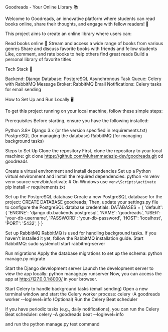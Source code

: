 Goodreads - Your Online Library 📚

Welcome to Goodreads, an innovative platform where students can read books online, share their thoughts, and engage with fellow readers! 📖

This project aims to create an online library where users can:

Read books online 📕
Stream and access a wide range of books from various genres
Share and discuss favorite books with friends and fellow students
Like, comment, and rate books to help others find great reads
Build a personal library of favorite titles


Tech Stack 🔧

Backend: Django
Database: PostgreSQL
Asynchronous Task Queue: Celery with RabbitMQ
Message Broker: RabbitMQ
Email Notifications: Celery tasks for email sending

How to Set Up and Run Locally 🖥️

To get this project running on your local machine, follow these simple steps:

Prerequisites
Before starting, ensure you have the following installed:

Python 3.8+
Django 3.x (or the version specified in requirements.txt)
PostgreSQL (for managing the database)
RabbitMQ (for managing background tasks)


Steps to Set Up
Clone the repository
First, clone the repository to your local machine:
git clone https://github.com/Muhammadaziz-dev/goodreads.git
cd goodreads


Create a virtual environment and install dependencies
Set up a Python virtual environment and install the required dependencies:
python -m venv venv
source venv/bin/activate   # On Windows use `venv\Scripts\activate`
pip install -r requirements.txt

Set up the PostgreSQL database
Create a new PostgreSQL database for the project:
CREATE DATABASE goodreads;
Then, update your settings.py file to configure the PostgreSQL database credentials:
DATABASES = {
    'default': {
        'ENGINE': 'django.db.backends.postgresql',
        'NAME': 'goodreads',
        'USER': 'your-db-username',
        'PASSWORD': 'your-db-password',
        'HOST': 'localhost',
        'PORT': '5432',
    }
}

Set up RabbitMQ
RabbitMQ is used for handling background tasks. If you haven't installed it yet, follow the RabbitMQ installation guide.
Start RabbitMQ:
sudo systemctl start rabbitmq-server

Run migrations
Apply the database migrations to set up the schema:
python manage.py migrate

Start the Django development server
Launch the development server to view the app locally:
python manage.py runserver
Now, you can access the app at http://127.0.0.1:8000/ in your browser.


Start Celery to handle background tasks (email sending)
Open a new terminal window and start the Celery worker process:
celery -A goodreads worker --loglevel=info
(Optional) Run the Celery Beat scheduler

If you have periodic tasks (e.g., daily notifications), you can run the Celery Beat scheduler:
celery -A goodreads beat --loglevel=info

and run the
python manage.py test
command
